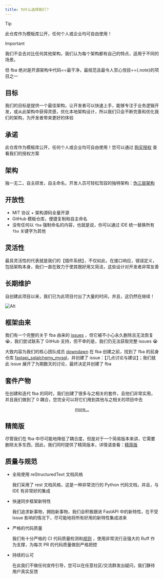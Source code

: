 ```yaml
---
title: 为什么选择我们？
---
```


<script setup>
import NpmBadge from 'vuepress-theme-plume/features/NpmBadge.vue'
</script>

> [!TIP]
> 此仓库作为模板库公开，任何个人或企业均可自由使用！

> [!IMPORTANT]
> 我们不会去对比任何其他架构，我们认为每个架构都有自己的特点，适用于不同的场景。
>
> 但 fba 绝对是开源架构中代码==最干净，最规范且最令人赏心悦目=={.note}的项目之一

## 目标

我们的目标是提供一个最佳架构，让开发者可以快速上手，能够专注于业务逻辑开发，或从此架构中获得灵感，优化本地架构设计，所以我们只会不断完善和优化我们的架构，为开发者带来更好的体验

## 承诺

此仓库作为模板库公开，任何个人或企业均可自由使用！您可以通过 [购买授权](../../price.md) 查看我们的授权方案

## 架构

独一无二，自主研发，自主命名，开发人员可轻松驾驭的独特架构：[伪三层架构](../summary/intro.md#伪三层架构)

## 开放性

- MIT 协议 + 架构源码全量开源
- GitHub 模板仓库，便捷复制和自主命名
- 没有任何以 `fba` 强制命名的内容，也就是说，你可以通过 IDE 统一替换所有 `fba` 关键字为其他

## 灵活性

最具灵活性的代表就是我们的【插件系统】，不仅如此，在接口响应，错误定义，包括架构本身，我们一直在致力于使其既好用又简洁，这些设计对开发者非常友善

## 长期维护

自创建此项目以来，我们已为此项目付出了大量的时间，并且，这仍然在继续！

![Alt](https://repobeats.axiom.co/api/embed/b2174ef1abbebaea309091f1c998fc97d0c1536a.svg "Repo beats analytics image")

## 框架由来

我们有一个完整的关于 fba 由来的 [issues](https://github.com/fastapi-practices/fastapi_sqlalchemy_mysql/issues/5)
，但它被不小心永久删除且无法恢复 😭，我们尝试联系了 GitHub 支持，但不幸的是，我们仍无法获取完整 issues 😭

大致内容为我们的核心团队成员 [downdawn](https://github.com/downdawn) 在 fba 创建之前，找到了 fba
的前身仓库 [fastapi_sqlalchemy_mysql](fsm.md#sqlalchemy)，并创建了 issue：【几点讨论与建议】；我们就此 issue
展开了为期数天的讨论，最终决定并创建了
fba

## 套件产物

在创建和迭代 fba 的同时，我们创建了很多与之相关的套件，且他们非常实用，并且我们做到了 0 耦合，您完全可以将它们用到其他与之相关的项目中去

<CardGrid>
  <RepoCard repo="fastapi-practices/sqlalchemy-crud-plus" />
  <RepoCard repo="fastapi-practices/fastapi-oauth20" />
</CardGrid>

<div align="center">
  <a href="https://github.com/orgs/fastapi-practices/repositories?" target="_blank">more...</a>
</div>

## 精简版

尽管我们在 fba
中尽可能地降低了耦合度，但是对于一个简易版本来讲，它需要删除太多东西，因此，我们同时提供了精简版本，详情请查看：[精简版](./fsm.md)

## 质量与规范

- 全局使用 reStructuredText 文档风格

  我们采用了 rest 文档风格，这是一种非常流行的 Python 代码文档，并且，与 IDE 有非常好的集成

- 快速同步框架新特性

  我们追求新事物，拥抱新事物，我们会积极跟进 FastAPI 中的新特性，在不受 Issue 影响的情况下，尽可能地将所有好用的新特性集成进来

- 严格的代码质量

  我们有十分严格的 CI
  代码质量检测和[规则](https://github.com/fastapi-practices/fastapi_best_architecture/blob/master/backend/.ruff.toml)
  ，使用非常流行且强大的 Ruff 作为支撑，为每次 PR 的代码质量做到严格把控

- 持续的认可

  在此我们不做任何宣传引导，您可以在任意社区/交流群发出疑问，我们静待用户真实反馈
